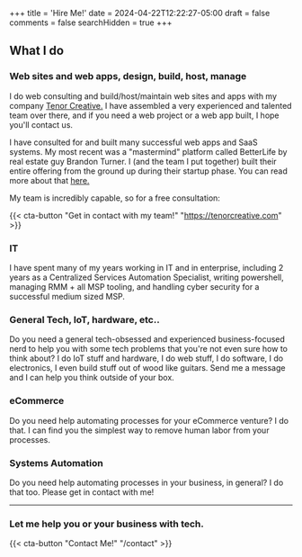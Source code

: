 +++
title = 'Hire Me!'
date = 2024-04-22T12:22:27-05:00
draft = false
comments = false
searchHidden = true
+++

## What I do

### Web sites and web apps, design, build, host, manage

I do web consulting and build/host/maintain web sites and apps with my company [Tenor Creative.](https://tenorcreative.com) I have assembled a very
experienced and talented team over there, and if you need a web project or a web app built, I hope you'll contact us.

I have consulted for and built many successful web apps and SaaS systems. My most recent was a "mastermind" platform called BetterLife
by real estate guy Brandon Turner. I (and the team I put together) built their entire offering from the ground up during their startup phase. You can read more about that [here.](/cv)

My team is incredibly capable, so for a free consultation:

{{< cta-button "Get in contact with my team!" "https://tenorcreative.com" >}}

### IT

I have spent many of my years working in IT and in enterprise, including 2 years as a Centralized Services Automation Specialist, writing powershell, managing RMM + all MSP tooling, and handling cyber security for a successful medium sized MSP.

### General Tech, IoT, hardware, etc..

Do you need a general tech-obsessed and experienced business-focused nerd to help you with some tech problems that you're not even sure how to think about? I do IoT stuff and hardware, I do web stuff, I do software, I do electronics, I even build stuff out of wood like guitars. Send me a message and I can help you think outside of your box.

### eCommerce

Do you need help automating processes for your eCommerce venture? I do that. I can find you the simplest way to remove human labor from your processes.

### Systems Automation

Do you need help automating processes in your business, in general? I do that too. Please get in contact with me!

___

### Let me help you or your business with tech.

{{< cta-button "Contact Me!" "/contact" >}}
